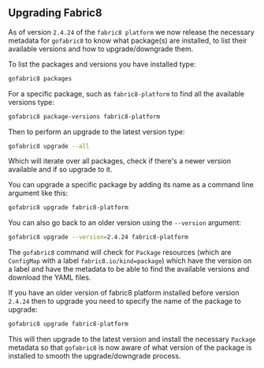 ## Upgrading Fabric8

As of version `2.4.24` of the `fabric8 platform` we now release the necessary metadata for `gofabric8` to know what package(s) are installed, to list their available versions and how to upgrade/downgrade them.

To list the packages and versions you have installed type:

```sh
gofabric8 packages
```

For a specific package, such as `fabric8-platform` to find all the available versions type:

```sh
gofabric8 package-versions fabric8-platform
```

Then to perform an upgrade to the latest version type:

```sh
gofabric8 upgrade --all
```

Which will iterate over all packages, check if there's a newer version available and if so upgrade to it.

You can upgrade a specific package by adding its name as a command line argument like this:

```sh
gofabric8 upgrade fabric8-platform
```

You can also go back to an older version using the `--version` argument:

```sh
gofabric8 upgrade --version=2.4.24 fabric8-platform
```

The `gofabric8` command will check for `Package` resources (which are `ConfigMap` with a label `fabric8.io/kind=package`) which have the version on a label and have the metadata to be able to find the available versions and download the YAML files.

If you have an older version of fabric8 platform installed before version `2.4.24` then to upgrade you need to specify the name of the package to upgrade:

```sh
gofabric8 upgrade fabric8-platform
```

This will then upgrade to the latest version and install the necessary `Package` metadata so that `gofabric8` is now aware of what version of the package is installed to smooth the upgrade/downgrade process.
